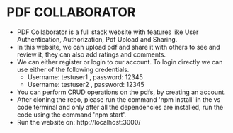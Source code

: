 # PDF COLLABORATOR
- PDF Collaborator is a full stack website with features like User Authentication, Authorization, Pdf Upload and Sharing.<br/>
- In this website, we can upload pdf and share it with others to see and review it, they can also add ratings and comments.
- We can either register or login to our account. To login directly we can use either of the following credentials.
  - Username: testuser1 , password: 12345
  - Username: testuser2 , password: 12345
- You can perform CRUD operations on the pdfs, by creating an account.<br/>
- After cloning the repo, please run the command 'npm install' in the vs code terminal and only after all the dependencies are installed, run the code using the command 'npm start'.
- Run the website on: http://localhost:3000/

  
